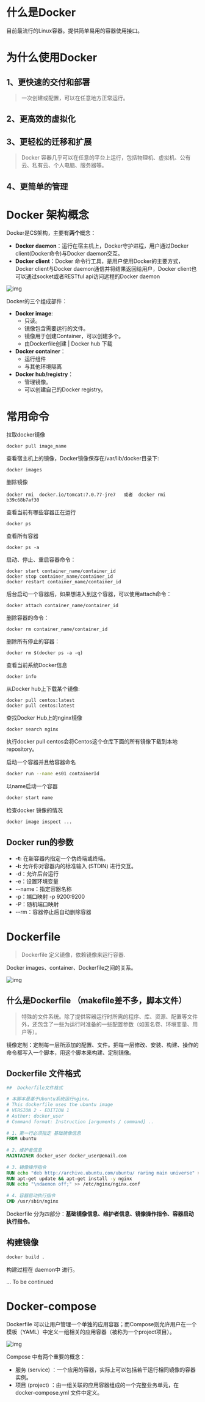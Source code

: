 #  什么是Docker



目前最流行的Linux容器。提供简单易用的容器使用接口。





# 为什么使用Docker



## 1、更快速的交付和部署

> 一次创建或配置，可以在任意地方正常运行。



## **2、更高效的虚拟化**



## **3、更轻松的迁移和扩展**

> Docker 容器几乎可以在任意的平台上运行，包括物理机、虚拟机、公有云、私有云、个人电脑、服务器等。



## **4、更简单的管理**





# Docker 架构概念

Docker是CS架构，主要有**两个**概念：

- **Docker daemon**：运行在宿主机上，Docker守护进程，用户通过Docker client(Docker命令)与Docker daemon交互。
- **Docker client**：Docker 命令行工具，是用户使用Docker的主要方式，Docker client与Docker daemon通信并将结果返回给用户，Docker client也可以通过socket或者RESTful api访问远程的Docker daemon

![img](Docker.assets/docker_component.png)



Docker的三个组成部件：

- **Docker image**:  
    - 只读。
    - 镜像包含需要运行的文件。
    - 镜像用于创建Container，可以创建多个。
    - 由Dockerfile创建 | Docker hub 下载
- **Docker container**：
    - 运行组件
    - 与其他环境隔离
- **Docker hub/registry**：
    - 管理镜像。
    - 可以创建自己的Docker registry。



# 常用命令

拉取docker镜像

```
docker pull image_name
```

查看宿主机上的镜像，Docker镜像保存在/var/lib/docker目录下:

```
docker images
```

删除镜像

```
docker rmi  docker.io/tomcat:7.0.77-jre7   或者  docker rmi b39c68b7af30
```

查看当前有哪些容器正在运行

```
docker ps
```

查看所有容器

```
docker ps -a
```

启动、停止、重启容器命令：

```
docker start container_name/container_id
docker stop container_name/container_id
docker restart container_name/container_id
```

后台启动一个容器后，如果想进入到这个容器，可以使用attach命令：

```
docker attach container_name/container_id
```

删除容器的命令：

```
docker rm container_name/container_id
```

删除所有停止的容器：

```
docker rm $(docker ps -a -q)
```

查看当前系统Docker信息

```
docker info
```

从Docker hub上下载某个镜像:

```
docker pull centos:latest
docker pull centos:latest
```

查找Docker Hub上的nginx镜像

```
docker search nginx
```

执行docker pull centos会将Centos这个仓库下面的所有镜像下载到本地repository。



启动一个容器并且给容器命名

```bash
docker run --name es01 containerId
```

以name启动一个容器

```bash
docker start name
```

检查docker 镜像的情况

```bash
docker image inspect ...
```





## Docker run的参数

- **-t:** 在新容器内指定一个伪终端或终端。
- **-i:** 允许你对容器内的标准输入 (STDIN) 进行交互。
- -d：允许后台运行
- -e：设置环境变量
- --name：指定容器名称
- -p：端口映射 -p 9200:9200
- -P：随机端口映射
- --rm：容器停止后自动删除容器







# Dockerfile

> Dockerfile 定义镜像，依赖镜像来运行容器.



Docker images、container、Dockerfile之间的关系。

![img](Docker.assets/DockerFile.png)





## 什么是Dockerfile （makefile差不多，脚本文件）

> 特殊的文件系统。除了提供容器运行时所需的程序、库、资源、配置等文件外，还包含了一些为运行时准备的一些配置参数（如匿名卷、环境变量、用户等）。



镜像定制：定制每一层所添加的配置、文件。把每一层修改、安装、构建、操作的命令都写入一个脚本，用这个脚本来构建、定制镜像。





## Dockerfile 文件格式

```dockerfile
##  Dockerfile文件格式

# 本脚本是基于Ubuntu系统运行nginx。
# This dockerfile uses the ubuntu image
# VERSION 2 - EDITION 1
# Author: docker_user
# Command format: Instruction [arguments / command] ..
 
# 1、第一行必须指定 基础镜像信息
FROM ubuntu
 
# 2、维护者信息
MAINTAINER docker_user docker_user@email.com
 
# 3、镜像操作指令
RUN echo "deb http://archive.ubuntu.com/ubuntu/ raring main universe" >> /etc/apt/sources.list
RUN apt-get update && apt-get install -y nginx
RUN echo "\ndaemon off;" >> /etc/nginx/nginx.conf
 
# 4、容器启动执行指令
CMD /usr/sbin/nginx
```

Dockerfile 分为四部分：**基础镜像信息、维护者信息、镜像操作指令、容器启动执行指令**。



##  构建镜像

```bash
docker build .
```

构建过程在 daemon中 进行。



... To be continued





# Docker-compose 

Dockerfile 可以让用户管理一个单独的应用容器；而Compose则允许用户在一个模板（YAML）中定义一组相关的应用容器（被称为一个project项目）。

![img](Docker.assets/docker-compose.png)

Compose 中有两个重要的概念：

- 服务 (service) ：一个应用的容器，实际上可以包括若干运行相同镜像的容器实例。
- 项目 (project) ：由一组关联的应用容器组成的一个完整业务单元，在 docker-compose.yml 文件中定义。